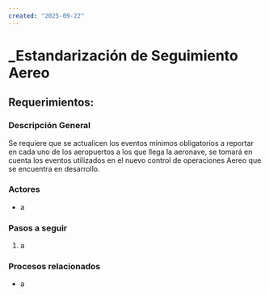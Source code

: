 ```yaml
---
created: "2025-09-22"
---
```


# _Estandarización de Seguimiento Aereo
## Requerimientos:
### Descripción General
Se requiere que se actualicen los eventos minimos obligatorios a reportar en cada uno de los aeropuertos a los que llega la aeronave, se tomará en cuenta los eventos utilizados en el nuevo control de operaciones Aereo que se encuentra en desarrollo.

### Actores
- a

### Pasos a seguir
1. a

### Procesos relacionados 
- a